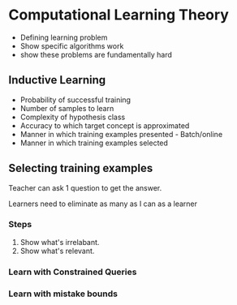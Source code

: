 # Computational Learning Theory

* Defining learning problem
* Show specific algorithms work
* show these problems are fundamentally hard

## Inductive Learning

* Probability of successful training
* Number of samples to learn
* Complexity of hypothesis class
* Accuracy to which target concept is approximated
* Manner in which training examples presented - Batch/online
* Manner in which training examples selected



## Selecting training examples

Teacher can ask 1 question to get the answer.

Learners need to eliminate as many as I can as a learner

### Steps

1. Show what's irrelabant.
2. Show what's relevant.

### Learn with Constrained Queries

### Learn with mistake bounds



